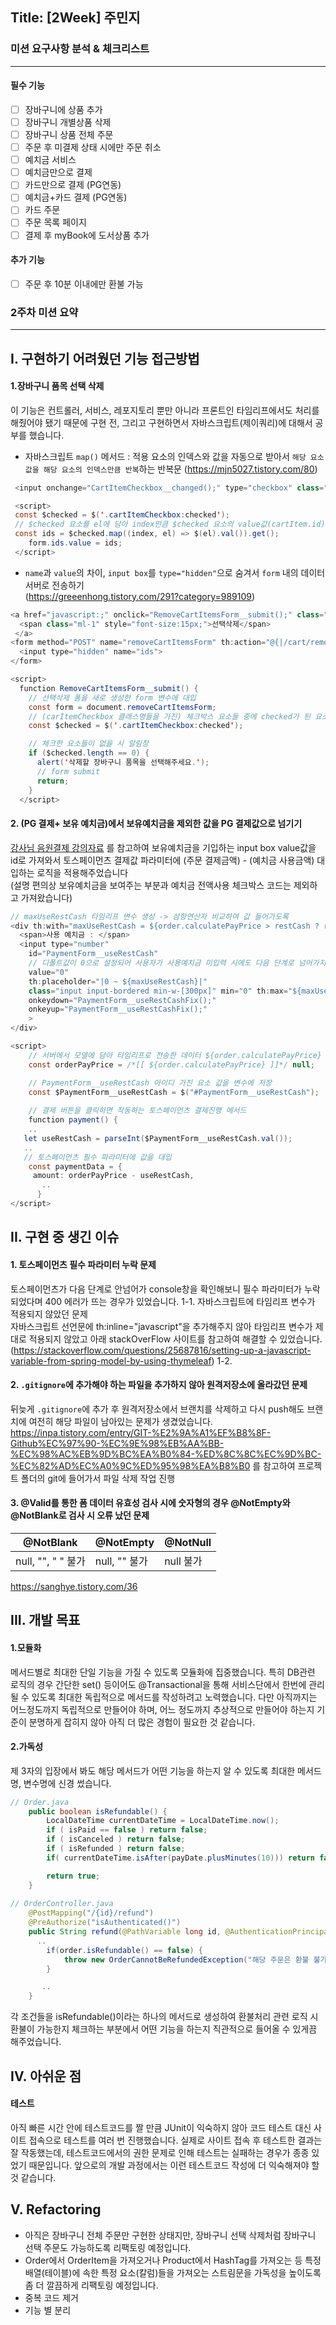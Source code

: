 ## Title: [2Week] 주민지

### 미션 요구사항 분석 & 체크리스트

---
#### 필수 기능

- [ ] 장바구니에 상품 추가
- [ ] 장바구니 개별상품 삭제
- [ ] 장바구니 상품 전체 주문
- [ ] 주문 후 미결제 상태 시에만 주문 취소
- [ ] 예치금 서비스
- [ ] 예치금만으로 결제
- [ ] 카드만으로 결제 (PG연동)
- [ ] 예치금+카드 결제 (PG연동)
- [ ] 카드 주문
- [ ] 주문 목록 페이지
- [ ] 결제 후 myBook에 도서상품 추가

#### 추가 기능
- [ ] 주문 후 10분 이내에만 환불 가능


### 2주차 미션 요약

---

## I. 구현하기 어려웠던 기능 접근방법
#### 1.장바구니 품목 선택 삭제
이 기능은 컨트롤러, 서비스, 레포지토리 뿐만 아니라 프론트인 타임리프에서도 처리를 해줬어야 됐기 때문에 구현 전, 그리고 구현하면서 자바스크립트(제이쿼리)에 대해서 공부를 했습니다. <br>
- 자바스크립트 `map()` 메서드 : 적용 요소의 인덱스와 값을 자동으로 받아서 `해당 요소값을 해당 요소의 인덱스만큼 반복`하는 반복문 (https://mjn5027.tistory.com/80)
```java
 <input onchange="CartItemCheckbox__changed();" type="checkbox" class="cartItemCheckbox checkbox" th:value="${cartItem.id}">

 <script>
 const $checked = $('.cartItemCheckbox:checked');
 // $checked 요소를 el에 담아 index만큼 $checked 요소의 value값(cartItem.id)를 변수ids에 저장    
 const ids = $checked.map((index, el) => $(el).val()).get();
    form.ids.value = ids;
 </script>
```
- `name`과 `value`의 차이, `input box`를 `type="hidden"`으로 숨겨서 `form` 내의 데이터 서버로 전송하기 <br> (https://greeenhong.tistory.com/291?category=989109)
```java
<a href="javascript:;" onclick="RemoveCartItemsForm__submit();" class="btn btn-outline-secondary btn-sm py-2 px-4">
  <span class="ml-1" style="font-size:15px;">선택삭제</span>
 </a>
<form method="POST" name="removeCartItemsForm" th:action="@{|/cart/remove|}" hidden>
  <input type="hidden" name="ids">
</form>

<script>
  function RemoveCartItemsForm__submit() {
    // 선택삭제 폼을 새로 생성한 form 변수에 대입
    const form = document.removeCartItemsForm;
    // (carItemCheckbox 클래스명들을 가진) 체크박스 요소들 중에 checked가 된 요소를 %checked 변수에 대입
    const $checked = $('.cartItemCheckbox:checked');

    // 체크한 요소들이 없을 시 알림창
    if ($checked.length == 0) {
      alert('삭제할 장바구니 품목을 선택해주세요.');
      // form submit
      return;
    }
  </script>
```
#### 2. (PG 결제+ 보유 예치금)에서 보유예치금을 제외한 값을 PG 결제값으로 넘기기
[강사님 음원결제 강의자료](https://wiken.io/ken/10764) 를 참고하여 보유예치금을 기입하는 input box value값을 id로 가져와서 토스페이먼츠 결제값 파라미터에 (주문 결제금액) - (예치금 사용금액) 대입하는 로직을 적용해주었습니다 <br>
(설명 편의상 보유예치금을 보여주는 부분과 예치금 전액사용 체크박스 코드는 제외하고 가져왔습니다)
```java
// maxUseRestCash 타임리프 변수 생성 -> 삼항연산자 비교하여 값 들어가도록
<div th:with="maxUseRestCash = ${order.calculatePayPrice > restCash ? restCash : order.calculatePayPrice}">
  <span>사용 예치금 : </span>
  <input type="number" 
    id="PaymentForm__useRestCash"
    // 디폴트값이 0으로 설정되어 사용자가 사용예치금 미입력 시에도 다음 단계로 넘어가지 않는 일이 없도록
    value="0" 
    th:placeholder="|0 ~ ${maxUseRestCash}|"
    class="input input-bordered min-w-[300px]" min="0" th:max="${maxUseRestCash}"
    onkeydown="PaymentForm__useRestCashFix();"
    onkeyup="PaymentForm__useRestCashFix();"
    >
</div>

<script>
    // 서버에서 모델에 담아 타임리프로 전송한 데이터 ${order.calculatePayPrice} 값을 변수 orderPayPrice에 저장
    const orderPayPrice = /*[[ ${order.calculatePayPrice} ]]*/ null;

    // PaymentForm__useRestCash 아이디 가진 요소 값을 변수에 저장
    const $PaymentForm__useRestCash = $("#PaymentForm__useRestCash");
    
    // 결제 버튼을 클릭하면 작동하는 토스페이먼츠 결제진행 메서드
    function payment() {
    ..
   let useRestCash = parseInt($PaymentForm__useRestCash.val());
   ..
   // 토스페이먼츠 필수 파라미터에 값을 대입
    const paymentData = {
     amount: orderPayPrice - useRestCash,
       ..
      }
</script>
```
## II. 구현 중 생긴 이슈

#### 1. 토스페이먼츠 필수 파라미터 누락 문제
토스페이먼츠가 다음 단계로 안넘어가 console창을 확인해보니 필수 파라미터가 누락되었다며 400 에러가 뜨는 경우가 있었습니다.
1-1. 자바스크립트에 타임리프 변수가 적용되지 않았던 문제 <br>
자바스크립트 선언문에 th:inline="javascript"을 추가해주지 않아 타임리프 변수가 제대로 적용되지 않았고 아래 stackOverFlow 사이트를 참고하여 해결할 수 있었습니다.
(https://stackoverflow.com/questions/25687816/setting-up-a-javascript-variable-from-spring-model-by-using-thymeleaf)
1-2.

#### 2. `.gitignore`에 추가해야 하는 파일을 추가하지 않아 원격저장소에 올라갔던 문제
뒤늦게 `.gitignore`에 추가 후 원격저장소에서 브랜치를 삭제하고 다시 push해도 브랜치에 여전히 해당 파일이 남아있는 문제가 생겼었습니다.
https://inpa.tistory.com/entry/GIT-%E2%9A%A1%EF%B8%8F-Github%EC%97%90-%EC%9E%98%EB%AA%BB-%EC%98%AC%EB%9D%BC%EA%B0%84-%ED%8C%8C%EC%9D%BC-%EC%82%AD%EC%A0%9C%ED%95%98%EA%B8%B0 를 참고하여 프로젝트 폴더의 git에 들어가서 파일 삭제 작업 진행

#### 3. @Valid를 통한 폼 데이터 유효성 검사 시에 숫자형의 경우 @NotEmpty와 @NotBlank로 검사 시 오류 났던 문제
|  @NotBlank      |  @NotEmpty |@NotNull|
|-----------------|------------|--------|
|null, "", " " 불가|null, "" 불가|null 불가|

https://sanghye.tistory.com/36


## III. 개발 목표

#### 1.모듈화
메서드별로 최대한 단일 기능을 가질 수 있도록 모듈화에 집중했습니다.
특히 DB관련 로직의 경우 간단한 set() 등이어도 @Transactional을 통해 서비스단에서 한번에 관리될 수 있도록 최대한 독립적으로 메서드를 작성하려고 노력했습니다.
다만 아직까지는 어느정도까지 독립적으로 만들어야 하며, 어느 정도까지 추상적으로 만들어야 하는지 기준이 분명하게 잡히지 않아 아직 더 많은 경험이 필요한 것 같습니다.

#### 2.가독성
제 3자의 입장에서 봐도 해당 메서드가 어떤 기능을 하는지 알 수 있도록 최대한 메서드명, 변수명에 신경 썼습니다.
```java
// Order.java
    public boolean isRefundable() {
        LocalDateTime currentDateTime = LocalDateTime.now();
        if ( isPaid == false ) return false;
        if ( isCanceled ) return false;
        if ( isRefunded ) return false;
        if( currentDateTime.isAfter(payDate.plusMinutes(10))) return false;

        return true;
    }
    
// OrderController.java
    @PostMapping("/{id}/refund")
    @PreAuthorize("isAuthenticated()")
    public String refund(@PathVariable long id, @AuthenticationPrincipal MemberContext memberContext) {
      ..
        if(order.isRefundable() == false) {
            throw new OrderCannotBeRefundedException("해당 주문은 환불 불가능합니다.");
        }

       ..
    }
``` 
각 조건들을 isRefundable()이라는 하나의 메서드로 생성하여 환불처리 관련 로직 시 환불이 가능한지 체크하는 부분에서 어떤 기능을 하는지 직관적으로 들어올 수 있게끔 해주었습니다.


## IV. 아쉬운 점
#### 테스트
아직 빠른 시간 안에 테스트코드를 짤 만큼 JUnit이 익숙하지 않아 코드 테스트 대신 사이트 접속으로 테스트를 여러 번 진행했습니다.
실제로 사이트 접속 후 테스트한 결과는 잘 작동했는데, 테스트코드에서의 권한 문제로 인해 테스트는 실패하는 경우가 종종 있었기 때문입니다.
앞으로의 개발 과정에서는 이런 테스트코드 작성에 더 익숙해져야 할 것 같습니다.


## V. Refactoring
- 아직은 장바구니 전체 주문만 구현한 상태지만, 장바구니 선택 삭제처럼 장바구니 선택 주문도 가능하도록 리팩토링 예정입니다.
- Order에서 OrderItem을 가져오거나 Product에서 HashTag를 가져오는 등 특정 배열(테이블)에 속한 특정 요소(칼럼)들을 가져오는 스트림문을 가독성을 높이도록 좀 더 깔끔하게 리팩토링 예정입니다.
- 중복 코드 제거
- 기능 별 분리

